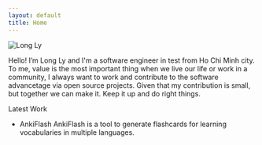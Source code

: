 ```yaml
---
layout: default
title: Home
---
```


<div class="row justify-content-center">
    <picture class="m-4" style="max-width:30%">
        <img src="{{site.url}}/assets/images/avatar_3.jpg" class="rounded-circle img-thumbnail shadow" alt="Long Ly">
    </picture>
</div>

Hello! I’m Long Ly and I'm a software engineer in test from Ho Chi Minh city.
To me, value is the most important thing when we live our life or work in a community,
I always want to work and contribute to the software advancetage via open source projects.
Given that my contribution is small, but together we can make it. Keep it up and do right things.


Latest Work

- AnkiFlash
AnkiFlash is a tool to generate flashcards for learning vocabularies in multiple languages.